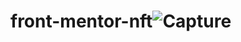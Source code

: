 # front-mentor-nft![Capture](https://user-images.githubusercontent.com/80454936/146695514-bca9f931-afe7-4e86-9232-2feece0e0f28.JPG)

